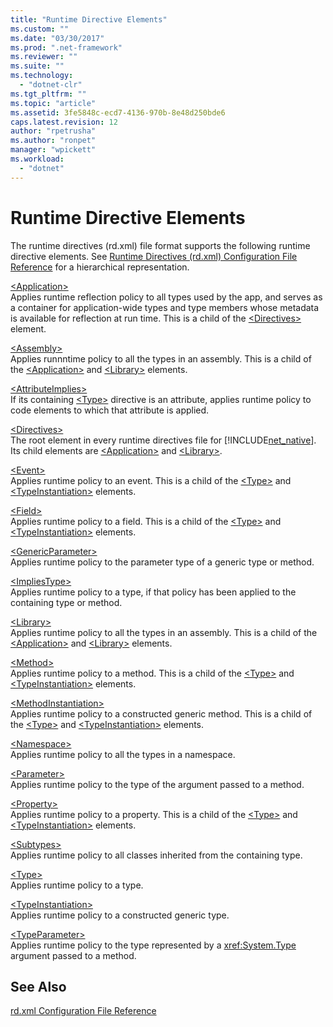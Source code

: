 ```yaml
---
title: "Runtime Directive Elements"
ms.custom: ""
ms.date: "03/30/2017"
ms.prod: ".net-framework"
ms.reviewer: ""
ms.suite: ""
ms.technology: 
  - "dotnet-clr"
ms.tgt_pltfrm: ""
ms.topic: "article"
ms.assetid: 3fe5848c-ecd7-4136-970b-8e48d250bde6
caps.latest.revision: 12
author: "rpetrusha"
ms.author: "ronpet"
manager: "wpickett"
ms.workload: 
  - "dotnet"
---
```

# Runtime Directive Elements
The runtime directives (rd.xml) file format supports the following runtime directive elements. See [Runtime Directives (rd.xml) Configuration File Reference](../../../docs/framework/net-native/runtime-directives-rd-xml-configuration-file-reference.md) for a hierarchical representation.  
  
 [\<Application>](../../../docs/framework/net-native/application-element-net-native.md)  
 Applies runtime reflection policy to all types used by the app, and serves as a container for application-wide types and type members whose metadata is available for reflection at run time. This is a child of the [\<Directives>](../../../docs/framework/net-native/directives-element-net-native.md) element.  
  
 [\<Assembly>](../../../docs/framework/net-native/assembly-element-net-native.md)  
 Applies runnntime policy to all the types in an assembly. This is a child of the [\<Application>](../../../docs/framework/net-native/application-element-net-native.md) and [\<Library>](../../../docs/framework/net-native/library-element-net-native.md) elements.  
  
 [\<AttributeImplies>](../../../docs/framework/net-native/attributeimplies-element-net-native.md)  
 If its containing [\<Type>](../../../docs/framework/net-native/type-element-net-native.md) directive is an attribute, applies runtime policy to code elements to which that attribute is applied.  
  
 [\<Directives>](../../../docs/framework/net-native/directives-element-net-native.md)  
 The root element in every runtime directives file for [!INCLUDE[net_native](../../../includes/net-native-md.md)]. Its child elements are [\<Application>](../../../docs/framework/net-native/application-element-net-native.md) and [\<Library>](../../../docs/framework/net-native/library-element-net-native.md).  
  
 [\<Event>](../../../docs/framework/net-native/event-element-net-native.md)  
 Applies runtime policy to an event. This is a child of the [\<Type>](../../../docs/framework/net-native/type-element-net-native.md) and [\<TypeInstantiation>](../../../docs/framework/net-native/typeinstantiation-element-net-native.md) elements.  
  
 [\<Field>](../../../docs/framework/net-native/field-element-net-native.md)  
 Applies runtime policy to a field. This is a child of the [\<Type>](../../../docs/framework/net-native/type-element-net-native.md) and [\<TypeInstantiation>](../../../docs/framework/net-native/typeinstantiation-element-net-native.md) elements.  
  
 [\<GenericParameter>](../../../docs/framework/net-native/genericparameter-element-net-native.md)  
 Applies runtime policy to the parameter type of a generic type or method.  
  
 [\<ImpliesType>](../../../docs/framework/net-native/impliestype-element-net-native.md)  
 Applies runtime policy to a type, if that policy has been applied to the containing type or method.  
  
 [\<Library>](../../../docs/framework/net-native/library-element-net-native.md)  
 Applies runtime policy to all the types in an assembly. This is a child of the [\<Application>](../../../docs/framework/net-native/application-element-net-native.md) and [\<Library>](../../../docs/framework/net-native/library-element-net-native.md) elements.  
  
 [\<Method>](../../../docs/framework/net-native/method-element-net-native.md)  
 Applies runtime policy to a method. This is a child of the [\<Type>](../../../docs/framework/net-native/type-element-net-native.md) and [\<TypeInstantiation>](../../../docs/framework/net-native/typeinstantiation-element-net-native.md) elements.  
  
 [\<MethodInstantiation>](../../../docs/framework/net-native/methodinstantiation-element-net-native.md)  
 Applies runtime policy to a constructed generic method. This is a child of the [\<Type>](../../../docs/framework/net-native/type-element-net-native.md) and [\<TypeInstantiation>](../../../docs/framework/net-native/typeinstantiation-element-net-native.md) elements.  
  
 [\<Namespace>](../../../docs/framework/net-native/namespace-element-net-native.md)  
 Applies runtime policy to all the types in a namespace.  
  
 [\<Parameter>](../../../docs/framework/net-native/parameter-element-net-native.md)  
 Applies runtime policy to the type of the argument passed to a method.  
  
 [\<Property>](../../../docs/framework/net-native/property-element-net-native.md)  
 Applies runtime policy to a property. This is a child of the [\<Type>](../../../docs/framework/net-native/type-element-net-native.md) and [\<TypeInstantiation>](../../../docs/framework/net-native/typeinstantiation-element-net-native.md) elements.  
  
 [\<Subtypes>](../../../docs/framework/net-native/subtypes-element-net-native.md)  
 Applies runtime policy to all classes inherited from the containing type.  
  
 [\<Type>](../../../docs/framework/net-native/type-element-net-native.md)  
 Applies runtime policy to a type.  
  
 [\<TypeInstantiation>](../../../docs/framework/net-native/typeinstantiation-element-net-native.md)  
 Applies runtime policy to a constructed generic type.  
  
 [\<TypeParameter>](../../../docs/framework/net-native/typeparameter-element-net-native.md)  
 Applies runtime policy to the type represented by a <xref:System.Type> argument passed to a method.  
  
## See Also  
 [rd.xml Configuration File Reference](../../../docs/framework/net-native/runtime-directives-rd-xml-configuration-file-reference.md)
